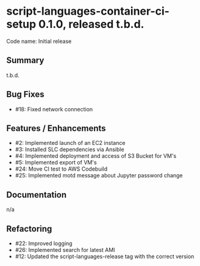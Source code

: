 # script-languages-container-ci-setup 0.1.0, released t.b.d.

Code name: Initial release

## Summary

t.b.d.

## Bug Fixes
 
 - #18: Fixed network connection 

## Features / Enhancements

 - #2: Implemented launch of an EC2 instance
 - #3: Installed SLC dependencies via Ansible
 - #4: Implemented deployment and access of S3 Bucket for VM's
 - #5: Implemented export of VM's
 - #24: Move CI test to AWS Codebuild
 - #25: Implemented motd message about Jupyter password change

## Documentation

n/a

## Refactoring

 - #22: Improved logging
 - #26: Implemented search for latest AMI
 - #12: Updated the script-languages-release tag with the correct version